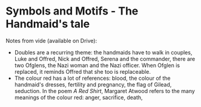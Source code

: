

# Symbols and Motifs - The Handmaid's tale

Notes from vide (available on Drive):
* Doubles are a recurring theme: the handmaids have to walk in couples, Luke and Offred, Nick and Offred, Serena and the commander, there are two Ofglens, the Nazi woman and the Nazi officer. When Ofglen is replaced, it reminds Offred that she too is replaceable.
* The colour red has a lot of references: blood, the colour of the handmaid's dresses, fertility and pregnancy, the flag of Gilead, seduction. In the poem *A Red Shirt*, Margaret Atwood refers to the many meanings of the colour red: anger, sacrifice, death, 
<!--stackedit_data:
eyJoaXN0b3J5IjpbLTEyODUxMjk3NTQsLTIxMzYzODIwMjksMT
c3ODYzMjYzNywtMTc5MDgxMzAzNSw1MjI1MjM5MzFdfQ==
-->